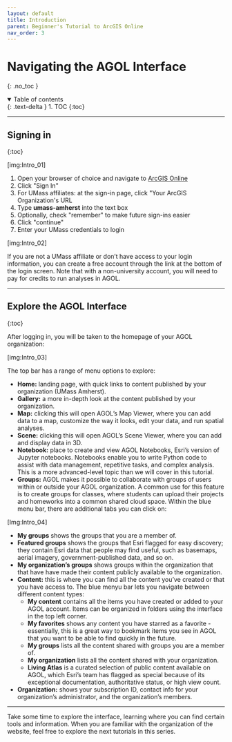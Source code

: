 ```yaml
---
layout: default
title: Introduction
parent: Beginner's Tutorial to ArcGIS Online
nav_order: 3
---
```


# Navigating the AGOL Interface
{: .no_toc }

<details open markdown="block">
  <summary>
    Table of contents
  </summary>
  {: .text-delta }
1. TOC
{:toc}
</details>

---

## Signing in
{:toc}

[img:Intro_01]

1. Open your browser of choice and navigate to [ArcGIS Online](https://www.arcgis.com)
1. Click "Sign In"
1. For UMass affiliates: at the sign-in page, click "Your ArcGIS Organization's URL
1. Type **umass-amherst** into the text box
1. Optionally, check "remember" to make future sign-ins easier
1. Click "continue"
1. Enter your UMass credentials to login

[img:Intro_02]

If you are not a UMass affiliate or don’t have access to your login information, you can create a free account through the link at the bottom of the login screen. Note that with a non-university account, you will need to pay for credits to run analyses in AGOL.

---

## Explore the AGOL Interface
{:toc}

After logging in, you will be taken to the homepage of your AGOL organization:

[img:Intro_03]

The top bar has a range of menu options to explore:

* **Home:** landing page, with quick links to content published by your organization (UMass Amherst).
* **Gallery:** a more in-depth look at the content published by your organization.
* **Map:** clicking this will open AGOL’s Map Viewer, where you can add data to a map, customize the way it looks, edit your data, and run spatial analyses.
* **Scene:** clicking this will open AGOL’s Scene Viewer, where you can add and display data in 3D.
* **Notebook:** place to create and view AGOL Notebooks, Esri’s version of Jupyter notebooks. Notebooks enable you to write Python code to assist with data management, repetitive tasks, and complex analysis. This is a more advanced-level topic than we will cover in this tutorial.
* **Groups:** AGOL makes it possible to collaborate with groups of users within or outside your AGOL organization. A common use for this feature is to create groups for classes, where students can upload their projects and homeworks into a common shared cloud space. Within the blue menu bar, there are additional tabs you can click on:

[Img:Intro_04]
 
  * **My groups** shows the groups that you are a member of. 
  * **Featured groups** shows the groups that Esri flagged for easy discovery; they contain Esri data that people may find useful, such as basemaps, aerial imagery, government-published data, and so on. 
  * **My organization’s groups** shows groups within the organization that that have have made their content publicly available to the organization.
* **Content:** this is where you can find all the content you’ve created or that you have access to. The blue menyu bar lets you navigate between different content types:
  * **My content** contains all the items you have created or added to your AGOL account. Items can be organized in folders using the interface in the top left corner.
  * **My favorites** shows any content you have starred as a favorite - essentially, this is a great way to bookmark items you see in AGOL that you want to be able to find quickly in the future.
  * **My groups** lists all the content shared with groups you are a member of.
  * **My organization** lists all the content shared with your organization.
  * **Living Atlas** is a curated selection of public content available on AGOL, which Esri’s team has flagged as special because of its exceptional documentation, authoritative status, or high view count. 
* **Organization:** shows your subscription ID, contact info for your organization’s administrator, and the organization’s members.

---

Take some time to explore the interface, learning where you can find certain tools and information. When you are familiar with the organization of the website, feel free to explore the next tutorials in this series.

















